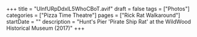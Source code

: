 +++
title = "UlnfURpDdxlL5WhoCBoT.avif"
draft = false
tags = ["Photos"]
categories = ["Pizza Time Theatre"]
pages = ["Rick Rat Walkaround"]
startDate = ""
description = "Hunt's Pier 'Pirate Ship Rat' at the WildWood Historical Museum (2017)"
+++
